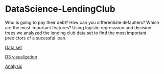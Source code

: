 # DataScience-LendingClub
Who is going to pay their debt? How can you differentiate defaulters? Which are the most important features? Using logistic regresssion and decision trees we analyzed the lending club data set to find the most important predictors of a sucessful loan.

[Data set](https://www.lendingclub.com/info/download-data.action)

[D3 visualization](https://bl.ocks.org/italosayan/aa0983474cffa3458485cd3eda3afbf9)

[Analysis](http://htmlpreview.github.io/?https://github.com/Italosayan/DataScience-LendingClub/blob/master/Livedemo.html)
